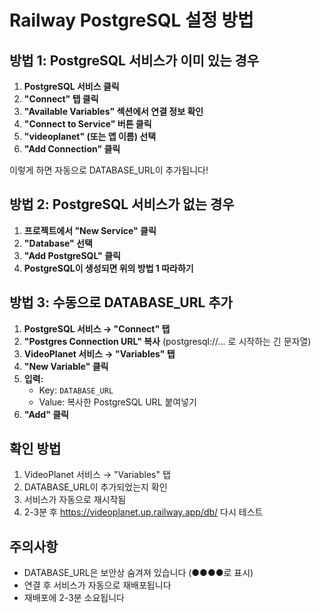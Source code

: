 # Railway PostgreSQL 설정 방법

## 방법 1: PostgreSQL 서비스가 이미 있는 경우

1. **PostgreSQL 서비스 클릭**
2. **"Connect" 탭 클릭**
3. **"Available Variables" 섹션에서 연결 정보 확인**
4. **"Connect to Service" 버튼 클릭**
5. **"videoplanet" (또는 앱 이름) 선택**
6. **"Add Connection" 클릭**

이렇게 하면 자동으로 DATABASE_URL이 추가됩니다!

## 방법 2: PostgreSQL 서비스가 없는 경우

1. **프로젝트에서 "New Service" 클릭**
2. **"Database" 선택**
3. **"Add PostgreSQL" 클릭**
4. **PostgreSQL이 생성되면 위의 방법 1 따라하기**

## 방법 3: 수동으로 DATABASE_URL 추가

1. **PostgreSQL 서비스 → "Connect" 탭**
2. **"Postgres Connection URL" 복사** (postgresql://... 로 시작하는 긴 문자열)
3. **VideoPlanet 서비스 → "Variables" 탭**
4. **"New Variable" 클릭**
5. **입력:**
   - Key: `DATABASE_URL`
   - Value: 복사한 PostgreSQL URL 붙여넣기
6. **"Add" 클릭**

## 확인 방법
1. VideoPlanet 서비스 → "Variables" 탭
2. DATABASE_URL이 추가되었는지 확인
3. 서비스가 자동으로 재시작됨
4. 2-3분 후 https://videoplanet.up.railway.app/db/ 다시 테스트

## 주의사항
- DATABASE_URL은 보안상 숨겨져 있습니다 (●●●●로 표시)
- 연결 후 서비스가 자동으로 재배포됩니다
- 재배포에 2-3분 소요됩니다
